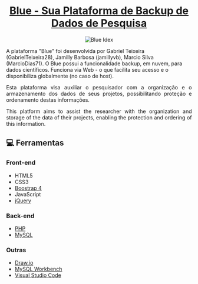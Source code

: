<strong><h1 align="center"><a href="https://drive.google.com/file/d/1H42qyMc5QWAl1wUKixbdf6VPZG4alRIV/view?usp=sharing" title="Ler artigo (Read article)">Blue - Sua Plataforma de Backup de Dados de Pesquisa </h1></a></strong>

<p align="center"><img src="https://ik.imagekit.io/3qljzfqslun/New_Folder/Captura_de_tela_em_2021-01-16_10-37-30_um3YdZRq_r.png" style="vertical-align:middle" title="Blue Idex"></p> 

A plataforma "Blue" foi desenvolvida por Gabriel Teixeira (GabrielTeixeira28), Jamilly Barbosa (jamillyvb), Marcio Silva (MarcioDias71). O Blue possui a funcionalidade backup, em nuvem, para dados científicos. Funciona via Web - o que facilita seu acesso e o disponibiliza globalmente (no caso de host).

<p align="justify">Esta plataforma visa auxiliar o pesquisador com a organização e o
armazenamento dos dados de seus projetos, possibilitando proteção e
ordenamento destas informações.</p>

<p align="justify">This platform aims to assist the researcher with the organization and
storage of the data of their projects, enabling the protection and ordering of this
information.<i></i></p>

##  💻  Ferramentas

### Front-end 
* HTML5
* CSS3
* [Boostrap 4](https://getbootstrap.com/)
* JavaScript
* [jQuery](https://jquery.com/)

### Back-end
* [PHP](https://www.php.net/)
* [MySQL](https://www.mysql.com/)

### Outras
* [Draw.io](https://app.diagrams.net/)
* [MySQL Workbench](https://www.mysql.com/products/workbench/)
* [Visual Studio Code](https://code.visualstudio.com/)
